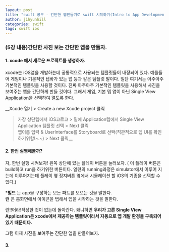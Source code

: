 ```yaml
---
layout: post
title: "swift 공부 - 간단한 앱만들기로 swift 시작하기(Intro to App Development with Swift)"
author: jihyunhill
categories: swift
tags: swift ios
---
```


### (5강 내용)간단한 사진 보는 간단한 앱을 만들자.

#### 1. xcode 에서 새로운 프로젝트를 생성하자.    

xcode는 iOS앱을 개발하는데 공통적으로 사용되는 템플릿들이 내장되어 있다. 예를들어 게임이나 기본적인 텝바가 있는 앱 등과 같은 템플릿 말이다. 일단 여기서는 아주아주 기본적인 템플릿을 사용할 것이다. 진짜 아주아주 기본적인 템플릿을 사용해서 사진을 보여주는 앱을 간단하게 만들 것이다. 그래서 게임, 기본 텝 앱이 아닌 Single View Application을 선택하여 열도록 한다.

__Xcode 열기 > Create a new Xcode project 클릭        
> 가장 상단텝에서 iOS고르고 > 밑에 Application텝에서 Single View Application 템플릿 선택 > Next 클릭        
> 앱이름 입력 & UserInterface를 Storyboard로 선택(직관적으로 앱 UI를 확인하기위함!~.~) > Next 클릭__         

#### 2. 한번 실행해볼까?     

자, 한번 실행 시켜보자! 왼쪽 상단에 있는 플레이 버튼을 눌러보자.
( 이 플레이 버튼은 build하고 run을 하기위한 버튼이다. 일련의 running과정은 simulator에서 이루어 지는데 이루어지는데 플레이 옆 정지버튼 옆에서 시뮬레이션 할 iOS의 기종을 선택할 수 있다.)      

\*__빌드__ 는 app을 구성하는 모든 파트를 모으는 것을 말한다.       
 __런__ 은 홈화면에서 아이콘을 텝해서 앱을 시작하는 것을 말한다.      

런!!어라!작성한 것이 없는데 돌아간다.
왜냐하면 __우리가 고른 Single View Application은 xcode에서 제공하는 템플릿이라서 자동으로 앱 개발 환경을 구축되어있기 때문이다.__      

그럼 이제 사진을 보여주는 간단한 앱을 만들어보자.            

#### 3.
